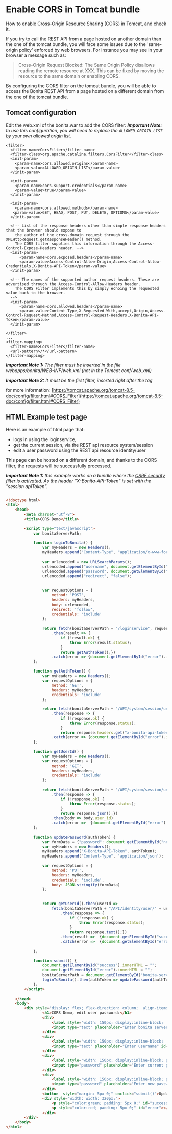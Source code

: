 # Enable CORS in Tomcat bundle

How to enable Cross-Origin Resource Sharing (CORS) in Tomcat, and check it.

If you try to call the REST API from a page hosted on another domain than the one of the tomcat bundle,
you will face some issues due to the 'same-origin policy' enforced by web browsers.
For instance you may see in your browser a message such as:

>Cross-Origin Request Blocked: The Same Origin Policy disallows reading the remote resource at XXX.
>This can be fixed by moving the resource to the same domain or enabling CORS.

By configuring the CORS filter on the tomcat bundle, you will be able to access the Bonita REST API from a page
 hosted on a different domain from the one of the tomcat bundle.


## Tomcat configuration

Edit the web.xml of the bonita.war to add the CORS filter:
_**Important Note:** to use this configuration, you will need to replace the `ALLOWED_ORIGIN_LIST` by your own allowed origin list._


```code
<filter>
  <filter-name>CorsFilter</filter-name>
  <filter-class>org.apache.catalina.filters.CorsFilter</filter-class>
  <init-param>
    <param-name>cors.allowed.origins</param-name>
    <param-value>ALLOWED_ORIGIN_LIST</param-value>
  </init-param>

  <init-param>
	<param-name>cors.support.credentials</param-name>
	<param-value>true</param-value>
  </init-param>

  <init-param>
    <param-name>cors.allowed.methods</param-name>
   <param-value>GET, HEAD, POST, PUT, DELETE, OPTIONS</param-value>
  </init-param>

  <!-- List of the response headers other than simple response headers that the browser should expose to
    the author of the cross-domain request through the XMLHttpRequest.getResponseHeader() method.
    The CORS filter supplies this information through the Access-Control-Expose-Headers header. -->
  <init-param>
      <param-name>cors.exposed.headers</param-name>
      <param-value>Access-Control-Allow-Origin,Access-Control-Allow-Credentials,X-Bonita-API-Token</param-value>
  </init-param>

  <!-- The names of the supported author request headers. These are advertised through the Access-Control-Allow-Headers header.
    The CORS Filter implements this by simply echoing the requested value back to the browser.
  -->
  <init-param>
      <param-name>cors.allowed.headers</param-name>
      <param-value>Content-Type,X-Requested-With,accept,Origin,Access-Control-Request-Method,Access-Control-Request-Headers,X-Bonita-API-Token</param-value>
  </init-param>

</filter>
...
<filter-mapping>
  <filter-name>CorsFilter</filter-name>
  <url-pattern>/*</url-pattern>
</filter-mapping>
```
_**Important Note 1:** The filter must be inserted in the file webapps/bonita/WEB-INF/web.xml (not in the Tomcat conf/web.xml)_

_**Important Note 2:** It must be the first filter, inserted right after the </error-page> tag_

for more information:
[https://tomcat.apache.org/tomcat-8.5-doc/config/filter.html#CORS_Filter](https://tomcat.apache.org/tomcat-8.5-doc/config/filter.html#CORS_Filter)

## HTML Example test page

Here is an example of html page that:
- logs in using the loginservice,
- get the current session, via the REST api resource system/session
- edit a user password using the REST api resource identity/user

This page can be hosted on a different domain, and thanks to the CORS filter, the requests will be successfully processed.

_**Important Note 1:** this example works on a bundle where the [CSRF security filter is activated](csrf-security). As the header "X-Bonita-API-Token" is set with the "session apiToken"._

```html

<!doctype html>
<html>
    <head>
        <meta charset="utf-8">
        <title>CORS Demo</title>
    
        <script type="text/javascript">
			var bonitaServerPath;
			
            function loginToBonita() {
                var myHeaders = new Headers();
                myHeaders.append("Content-Type", "application/x-www-form-urlencoded");
    
                var urlencoded = new URLSearchParams();
                urlencoded.append("username", document.getElementById("username").value);
                urlencoded.append("password", document.getElementById("current-password").value);
                urlencoded.append("redirect", "false");
    
    
                var requestOptions = {
                    method: 'POST',
                    headers: myHeaders,
                    body: urlencoded,
                    redirect: 'follow',
                    credentials: 'include'
                };
    
                return fetch(bonitaServerPath + "/loginservice", requestOptions)
                    .then(result => {
						if (!result.ok) {
							throw Error(result.status);
						}
						return getAuthToken();})
                    .catch(error => {document.getElementById("error").innerHTML += "<br/> &#x26a0; Login error. " + error;});
            };
    
            function getAuthToken() {
                var myHeaders = new Headers();
                var requestOptions = {
                    method: 'GET',
                    headers: myHeaders,
                    credentials: 'include'
                };

                return fetch(bonitaServerPath + "/API/system/session/unusedId", requestOptions)
                    .then(response => {
						if (!response.ok) {
							throw Error(response.status);
						}
						return response.headers.get("x-bonita-api-token");})
                    .catch(error => {document.getElementById("error").innerHTML += "<br/> &#x26a0; Unable to retrieve authentication token from session. " + error;});
            };
    
            function getUserId() {
                var myHeaders = new Headers();
                var requestOptions = {
                    method: 'GET',
                    headers: myHeaders,
                    credentials: 'include'
                };
    
                return fetch(bonitaServerPath + "/API/system/session/unusedId", requestOptions)
                    .then(response => {
						if (!response.ok) {
							throw Error(response.status);
						}
						return response.json();})
                    .then(body => body.user_id)
                    .catch(error =>  {document.getElementById("error").innerHTML += "<br/> &#x26a0; Unable to retrieve UserId from session. " + error;});
            };
    
            function updatePassword(authToken) {
                var formData = {"password": document.getElementById("new-password").value}
                var myHeaders = new Headers();
                myHeaders.append("X-Bonita-API-Token", authToken);
                myHeaders.append("Content-Type", 'application/json');
    
                var requestOptions = {
                    method: 'PUT',
                    headers: myHeaders,
                    credentials: 'include',
                    body: JSON.stringify(formData)
                };
    
    
                return getUserId().then(userId =>
                    fetch(bonitaServerPath + "/API/identity/user/" + userId, requestOptions)
                        .then(response => {
							if (!response.ok) {
								throw Error(response.status);
							}
							return response.text();})
                        .then(result =>  {document.getElementById("success").innerHTML = "&#10003; Password updated!"})
                        .catch(error =>  {document.getElementById("error").innerHTML += "<br/> &#x26a0; Unable to update the password. " + error;}));
    
            };
    
            function submit() {
				document.getElementById("success").innerHTML = "";
				document.getElementById("error").innerHTML = "";
				bonitaServerPath = document.getElementById("bonita-server-path").value;
				loginToBonita().then(authToken => updatePassword(authToken));
            };
        </script>
    
    </head>
    <body>
		<div style="display: flex; flex-direction: column;  align-items: center;">
				<h1>CORS Demo, edit user password:</h1>
				<div>
					<label style="width: 150px; display:inline-block;  padding: 5px 0;" for="bonita-server-path">Path to bonita server</label></span>
					<input type="text" placeholder="Enter bonita server path" id="bonita-server-path" required/>
				</div>
				<div>
					<label style="width: 150px; display:inline-block;  padding: 5px 0;" for="username">Username</label></span>
					<input type="text" placeholder="Enter username" id="username" required/>
				</div>
				<div>
					<label style="width: 150px; display:inline-block; padding: 5px 0;" for="username">Current password</label>
					<input type="password" placeholder="Enter current password" id="current-password" required/>
				</div>
				<div>
					<label style="width: 150px; display:inline-block; padding: 5px 0;" for="username">New password</label>
					<input type="password" placeholder="Enter new password" id="new-password" required/>
				</div>
				<button  style="margin: 5px 0;" onclick="submit()">Update password</button>
				<div style="width: width: 320px;">
					<p style="color:green; padding: 5px 0;" id="success"></p>
					<p style="color:red; padding: 5px 0;" id="error"></p>
				</div>
		</div>
    </body>
</html>

```


